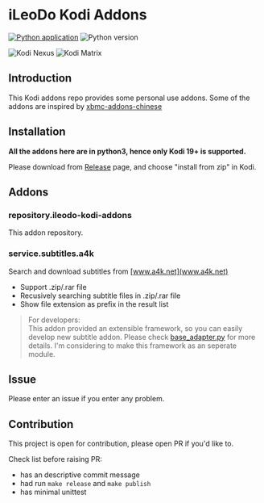 # iLeoDo Kodi Addons
[![Python application](https://github.com/ileodo/kodi-addons/actions/workflows/python-app.yml/badge.svg)](https://github.com/ileodo/kodi-addons/actions/workflows/python-app.yml)
![Python version](https://img.shields.io/badge/Python-3.10-blue?logo=python)

![Kodi Nexus](https://img.shields.io/badge/Kodi-Nexus-blue?logo=kodi)
![Kodi Matrix](https://img.shields.io/badge/Kodi-Matrix-blue?logo=kodi)

## Introduction
This Kodi addons repo provides some personal use addons. Some of the addons are inspired by [xbmc-addons-chinese](https://github.com/taxigps/xbmc-addons-chinese)

## Installation
**All the addons here are in python3, hence only Kodi 19+ is supported.**

Please download from [Release](https://github.com/ileodo/kodi-addons/releases) page, and choose "install from zip" in Kodi.


## Addons

### repository.ileodo-kodi-addons
This addon repository.

### service.subtitles.a4k
Search and download subtitles from [www.a4k.net](www.a4k.net) 
- Support .zip/.rar file
- Recusively searching subtitle files in .zip/.rar file
- Show file extension as prefix in the result list

> For developers:  
> This addon provided an extensible framework, so you can easily develop new subtitle addon. 
> Please check [base_adapter.py](https://github.com/ileodo/kodi-addons/blob/main/service.subtitles.a4k/base_adapter.py) for more details.
> I'm considering to make this framework as an seperate module.


## Issue
Please enter an issue if you enter any problem.

## Contribution
This project is open for contribution, please open PR if you'd like to.

Check list before raising PR:
- has an descriptive commit message
- had run `make release` and `make publish`
- has minimal unittest

